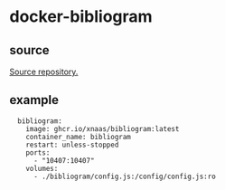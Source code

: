 # docker-bibliogram

## source

[Source repository.](https://git.sr.ht/~cadence/bibliogram)

## example

```
  bibliogram:
    image: ghcr.io/xnaas/bibliogram:latest
    container_name: bibliogram
    restart: unless-stopped
    ports:
      - "10407:10407"
    volumes:
      - ./bibliogram/config.js:/config/config.js:ro
```
